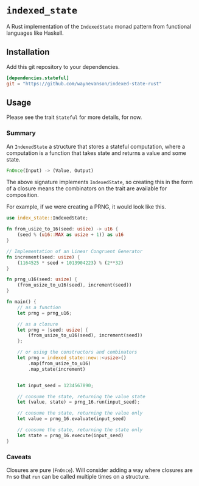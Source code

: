 # `indexed_state`

A Rust implementation of the `IndexedState` monad pattern from functional languages like Haskell.

## Installation

Add this git repository to your dependencies.

```toml
[dependencies.stateful]
git = "https://github.com/waynevanson/indexed-state-rust"
```

## Usage

Please see the trait `Stateful` for more details, for now.

### Summary

An `IndexedState` a structure that stores a stateful computation, where a computation is a function that takes state and returns a value and some state.

```rust
FnOnce(Input) -> (Value, Output)
```

The above signature implements `IndexedState`, so creating this in the form of a closure means the combinators on the trait are available for composition.

For example, if we were creating a PRNG, it would look like this.

```rust
use index_state::IndexedState;

fn from_usize_to_16(seed: usize) -> u16 {
    (seed % (u16::MAX as usize + 1)) as u16
}

// Implementation of an Linear Congruent Generator
fn increment(seed: usize) {
    (1164525 * seed + 1013904223) % (2**32)
}

fn prng_u16(seed: usize) {
    (from_usize_to_u16(seed), increment(seed))
}

fn main() {
    // as a function
    let prng = prng_u16;

    // as a closure
    let prng = |seed: usize| {
        (from_usize_to_u16(seed), increment(seed))
    };

    // or using the constructors and combinators
    let prng = indexed_state::new::<usize>()
        .map(from_usize_to_u16)
        .map_state(increment)


    let input_seed = 1234567890;

    // consume the state, returning the value state
    let (value, state) = prng_16.run(input_seed);

    // consume the state, returning the value only
    let value = prng_16.evaluate(input_seed)

    // consume the state, returning the state only
    let state = prng_16.execute(input_seed)
}
```

### Caveats

Closures are pure (`FnOnce`). Will consider adding a way where closures are `Fn` so that `run` can be called multiple times on a structure.
